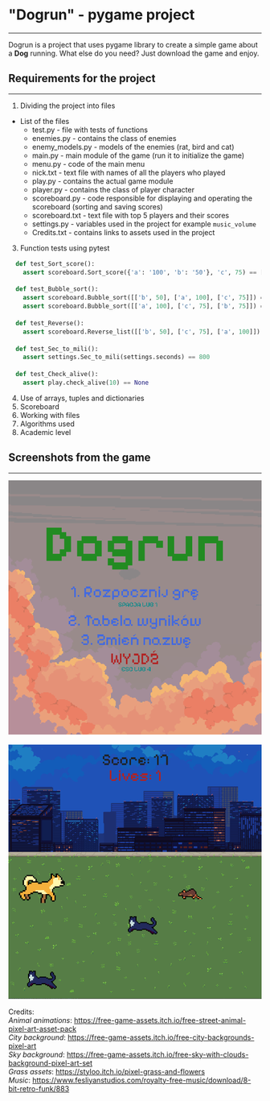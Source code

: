 # "Dogrun" - pygame project
---------------------------------

Dogrun is a project that uses pygame library to create a simple game about a **Dog** running. What else do you need? Just download the game and enjoy.

## Requirements for the project
---------------------------------
1. Dividing the project into files<br>
  * List of the files
      * test.py - file with tests of functions
      * enemies.py - contains the class of enemies
      * enemy_models.py - models of the enemies (rat, bird and cat)
      * main.py - main module of the game (run it to initialize the game)
      * menu.py - code of the main menu 
      * nick.txt - text file with names of all the players who played
      * play.py - contains the actual game module
      * player.py - contains the class of player character
      * scoreboard.py - code responsible for displaying and operating the scoreboard (sorting and saving scores)
      * scoreboard.txt - text file with top 5 players and their scores
      * settings.py - variables used in the project for example `music_volume`
      * Credits.txt - contains links to assets used in the project
3. Function tests using pytest
```python
  def test_Sort_score():
    assert scoreboard.Sort_score({'a': '100', 'b': '50'}, 'c', 75) == [['a', 100], ['c', 75], ['b', 50]]

  def test_Bubble_sort():
    assert scoreboard.Bubble_sort([['b', 50], ['a', 100], ['c', 75]]) == [['b', 50], ['c', 75], ['a', 100]]
    assert scoreboard.Bubble_sort([['a', 100], ['c', 75], ['b', 75]]) == [['c', 75], ['b', 75], ['a', 100]]

  def test_Reverse():
    assert scoreboard.Reverse_list([['b', 50], ['c', 75], ['a', 100]]) == [['a', 100], ['c', 75], ['b', 50]]

  def test_Sec_to_mili():
    assert settings.Sec_to_mili(settings.seconds) == 800

  def test_Check_alive():
    assert play.check_alive(10) == None
```
4. Use of arrays, tuples and dictionaries
6. Scoreboard
7. Working with files
8. Algorithms used
9. Academic level

## Screenshots from the game
---------------------------------
![Game screen 1](/screen1.PNG "screen1")<br><br>
![Game screen 2](/screen2.PNG "screen2")

Credits:<br>
*Animal animations*: https://free-game-assets.itch.io/free-street-animal-pixel-art-asset-pack<br>
*City background*: https://free-game-assets.itch.io/free-city-backgrounds-pixel-art<br>
*Sky background*: https://free-game-assets.itch.io/free-sky-with-clouds-background-pixel-art-set<br>
*Grass assets*: https://styloo.itch.io/pixel-grass-and-flowers<br>
*Music*: https://www.fesliyanstudios.com/royalty-free-music/download/8-bit-retro-funk/883<br>
